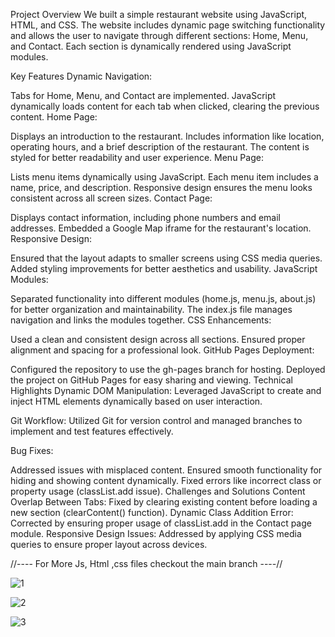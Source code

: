 Project Overview
We built a simple restaurant website using JavaScript, HTML, and CSS.
The website includes dynamic page switching functionality and allows the user to navigate through different sections: Home, Menu, and Contact. Each section is dynamically rendered using JavaScript modules.

Key Features
Dynamic Navigation:

Tabs for Home, Menu, and Contact are implemented.
JavaScript dynamically loads content for each tab when clicked, clearing the previous content.
Home Page:

Displays an introduction to the restaurant.
Includes information like location, operating hours, and a brief description of the restaurant.
The content is styled for better readability and user experience.
Menu Page:

Lists menu items dynamically using JavaScript.
Each menu item includes a name, price, and description.
Responsive design ensures the menu looks consistent across all screen sizes.
Contact Page:

Displays contact information, including phone numbers and email addresses.
Embedded a Google Map iframe for the restaurant's location.
Responsive Design:

Ensured that the layout adapts to smaller screens using CSS media queries.
Added styling improvements for better aesthetics and usability.
JavaScript Modules:

Separated functionality into different modules (home.js, menu.js, about.js) for better organization and maintainability.
The index.js file manages navigation and links the modules together.
CSS Enhancements:

Used a clean and consistent design across all sections.
Ensured proper alignment and spacing for a professional look.
GitHub Pages Deployment:

Configured the repository to use the gh-pages branch for hosting.
Deployed the project on GitHub Pages for easy sharing and viewing.
Technical Highlights
Dynamic DOM Manipulation: Leveraged JavaScript to create and inject HTML elements dynamically based on user interaction.

Git Workflow: Utilized Git for version control and managed branches to implement and test features effectively.

Bug Fixes:

Addressed issues with misplaced content.
Ensured smooth functionality for hiding and showing content dynamically.
Fixed errors like incorrect class or property usage (classList.add issue).
Challenges and Solutions
Content Overlap Between Tabs:
Fixed by clearing existing content before loading a new section (clearContent() function).
Dynamic Class Addition Error:
Corrected by ensuring proper usage of classList.add in the Contact page module.
Responsive Design Issues:
Addressed by applying CSS media queries to ensure proper layout across devices.

//---- For More Js, Html ,css files checkout the main branch ----//

![1](https://github.com/user-attachments/assets/a79069e3-0c59-46ec-b10c-0b2f42f41150)


![2](https://github.com/user-attachments/assets/19cdb8e8-a3cc-41a2-a67c-b5a40f59537b)


![3](https://github.com/user-attachments/assets/1ee8b49a-c2ac-4ae0-9015-e1dfa2575d1b)
